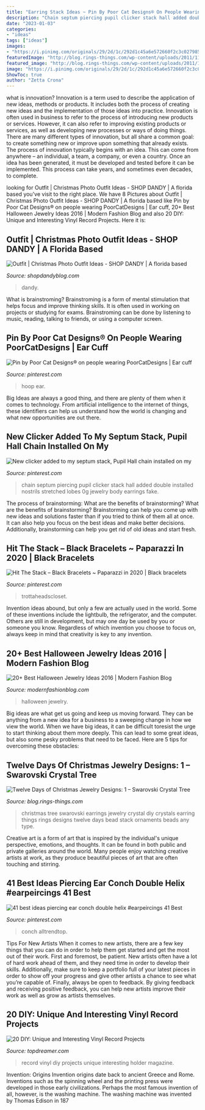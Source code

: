 ```yaml
---
title: "Earring Stack Ideas ~ Pin By Poor Cat Designs®️ On People Wearing Poorcatdesigns"
description: "Chain septum piercing pupil clicker stack hall added double installed nostrils stretched lobes 0g jewelry body earrings fake"
date: "2023-01-03"
categories:
- "ideas"
tags: ["ideas"]
images:
- "https://i.pinimg.com/originals/29/2d/1c/292d1c45a6e572660f2c3c027985c1cb.jpg"
featuredImage: "http://blog.rings-things.com/wp-content/uploads/2011/11/stack-a-bead-tree-632x1024.jpg"
featured_image: "http://blog.rings-things.com/wp-content/uploads/2011/11/stack-a-bead-tree-632x1024.jpg"
image: "https://i.pinimg.com/originals/29/2d/1c/292d1c45a6e572660f2c3c027985c1cb.jpg"
ShowToc: true
author: "Zetta Crona"
---
```



what is innovation?
Innovation is a term used to describe the application of new ideas, methods or products. It includes both the process of creating new ideas and the implementation of those ideas into practice. Innovation is often used in business to refer to the process of introducing new products or services. However, it can also refer to improving existing products or services, as well as developing new processes or ways of doing things.
There are many different types of innovation, but all share a common goal: to create something new or improve upon something that already exists. The process of innovation typically begins with an idea. This can come from anywhere – an individual, a team, a company, or even a country. Once an idea has been generated, it must be developed and tested before it can be implemented. This process can take years, and sometimes even decades, to complete.

	

		
looking for Outfit | Christmas Photo Outfit Ideas - SHOP DANDY | A florida based you've visit to the right place. We have 8 Pictures about Outfit | Christmas Photo Outfit Ideas - SHOP DANDY | A florida based like Pin by Poor Cat Designs®️ on people wearing PoorCatDesigns | Ear cuff, 20+ Best Halloween Jewelry Ideas 2016 | Modern Fashion Blog and also 20 DIY: Unique and Interesting Vinyl Record Projects. Here it is:
		
    
## Outfit | Christmas Photo Outfit Ideas - SHOP DANDY | A Florida Based

<img loading=lazy src="https://www.shopdandyblog.com/wp-content/uploads/2017/11/SDPChristmas2017-170.jpg" onerror="this.onerror=null;this.src='https://tse1.mm.bing.net/th?id=OIP.F6MOaUMN_VU-GRxpza7NQAHaLH&amp;pid=15.1';" alt="Outfit | Christmas Photo Outfit Ideas - SHOP DANDY | A florida based">

_Source: shopdandyblog.com_

>dandy. 

	

What is brainstroming?
Brainstroming is a form of mental stimulation that helps focus and improve thinking skills. It is often used in working on projects or studying for exams. Brainstroming can be done by listening to music, reading, talking to friends, or using a computer screen.

    
## Pin By Poor Cat Designs®️ On People Wearing PoorCatDesigns | Ear Cuff

<img loading=lazy src="https://i.pinimg.com/736x/fb/df/d0/fbdfd0c796e3faa3174bf84cf977fc42.jpg" onerror="this.onerror=null;this.src='https://tse3.mm.bing.net/th?id=OIP.I3nyrW04HgTEVNy3hxB0oAHaJ3&amp;pid=15.1';" alt="Pin by Poor Cat Designs®️ on people wearing PoorCatDesigns | Ear cuff">

_Source: pinterest.com_

>hoop ear. 

	

Big Ideas are always a good thing, and there are plenty of them when it comes to technology. From artificial intelligence to the internet of things, these identifiers can help us understand how the world is changing and what new opportunities are out there.

    
## New Clicker Added To My Septum Stack, Pupil Hall Chain Installed On My

<img loading=lazy src="https://i.pinimg.com/originals/29/2d/1c/292d1c45a6e572660f2c3c027985c1cb.jpg" onerror="this.onerror=null;this.src='https://tse2.mm.bing.net/th?id=OIP.GBxS9s2oIFmoFK4XcNWGRQHaHa&amp;pid=15.1';" alt="New clicker added to my septum stack, Pupil Hall chain installed on my">

_Source: pinterest.com_

>chain septum piercing pupil clicker stack hall added double installed nostrils stretched lobes 0g jewelry body earrings fake. 

	

The process of brainstorming: What are the benefits of brainstorming?
What are the benefits of brainstorming?
Brainstorming can help you come up with new ideas and solutions faster than if you tried to think of them all at once. It can also help you focus on the best ideas and make better decisions. Additionally, brainstorming can help you get rid of old ideas and start fresh.

    
## Hit The Stack – Black Bracelets ~ Paparazzi In 2020 | Black Bracelets

<img loading=lazy src="https://i.pinimg.com/originals/a4/4a/95/a44a95a6360f5e4e1db21d7ed7c7048d.jpg" onerror="this.onerror=null;this.src='https://tse4.mm.bing.net/th?id=OIP.X1GGBo9MIf1xoBZFnv3FiQHaLG&amp;pid=15.1';" alt="Hit The Stack – Black Bracelets ~ Paparazzi in 2020 | Black bracelets">

_Source: pinterest.com_

>trottaheadscloset. 

	

Invention ideas abound, but only a few are actually used in the world. Some of these inventions include the lightbulb, the refrigerator, and the computer. Others are still in development, but may one day be used by you or someone you know. Regardless of which invention you choose to focus on, always keep in mind that creativity is key to any invention.

    
## 20+ Best Halloween Jewelry Ideas 2016 | Modern Fashion Blog

<img loading=lazy src="http://modernfashionblog.com/wp-content/uploads/2016/09/20-Best-Halloween-Jewelry-Ideas-2016-16.jpg" onerror="this.onerror=null;this.src='https://tse3.mm.bing.net/th?id=OIP.U9Q1Fd8KBXpA5oj4C11sMwHaHa&amp;pid=15.1';" alt="20+ Best Halloween Jewelry Ideas 2016 | Modern Fashion Blog">

_Source: modernfashionblog.com_

>halloween jewelry. 

	

Big ideas are what get us going and keep us moving forward. They can be anything from a new idea for a business to a sweeping change in how we view the world. When we have big ideas, it can be difficult toresist the urge to start thinking about them more deeply. This can lead to some great ideas, but also some pesky problems that need to be faced. Here are 5 tips for overcoming these obstacles: 

    
## Twelve Days Of Christmas Jewelry Designs: 1 – Swarovski Crystal Tree

<img loading=lazy src="http://blog.rings-things.com/wp-content/uploads/2011/11/stack-a-bead-tree-632x1024.jpg" onerror="this.onerror=null;this.src='https://tse2.mm.bing.net/th?id=OIP._DuZQTXOExJXx5vagUTaLwHaMA&amp;pid=15.1';" alt="Twelve Days of Christmas Jewelry Designs: 1 – Swarovski Crystal Tree">

_Source: blog.rings-things.com_

>christmas tree swarovski earrings jewelry crystal diy crystals earring things rings designs twelve days bead stack ornaments beads any type. 

	

Creative art is a form of art that is inspired by the individual's unique perspective, emotions, and thoughts. It can be found in both public and private galleries around the world. Many people enjoy watching creative artists at work, as they produce beautiful pieces of art that are often touching and stirring.

    
## 41 Best Ideas Piercing Ear Conch Double Helix #earpeircings 41 Best

<img loading=lazy src="https://i.pinimg.com/736x/47/01/ec/4701ec98d62f1009976996f310b564d5.jpg" onerror="this.onerror=null;this.src='https://tse3.mm.bing.net/th?id=OIP._N7fnbby57fZO1FV-y22aQHaPj&amp;pid=15.1';" alt="41 best ideas piercing ear conch double helix #earpeircings 41 Best">

_Source: pinterest.com_

>conch alltrendtop. 

	

Tips For New Artists
When it comes to new artists, there are a few key things that you can do in order to help them get started and get the most out of their work. First and foremost, be patient. New artists often have a lot of hard work ahead of them, and they need time in order to develop their skills. Additionally, make sure to keep a portfolio full of your latest pieces in order to show off your progress and give other artists a chance to see what you’re capable of. Finally, always be open to feedback. By giving feedback and receiving positive feedback, you can help new artists improve their work as well as grow as artists themselves.

    
## 20 DIY: Unique And Interesting Vinyl Record Projects

<img loading=lazy src="https://topdreamer.com/wp-content/uploads/2013/08/vinyl-record-magazine-holder-.jpg" onerror="this.onerror=null;this.src='https://tse3.mm.bing.net/th?id=OIP.iYpaK-Pw3zbAFGTzs5F3qwHaJ4&amp;pid=15.1';" alt="20 DIY: Unique and Interesting Vinyl Record Projects">

_Source: topdreamer.com_

>record vinyl diy projects unique interesting holder magazine. 

	

Invention: Origins
Invention origins date back to ancient Greece and Rome. Inventions such as the spinning wheel and the printing press were developed in those early civilizations. Perhaps the most famous invention of all, however, is the washing machine. The washing machine was invented by Thomas Edison in 187
